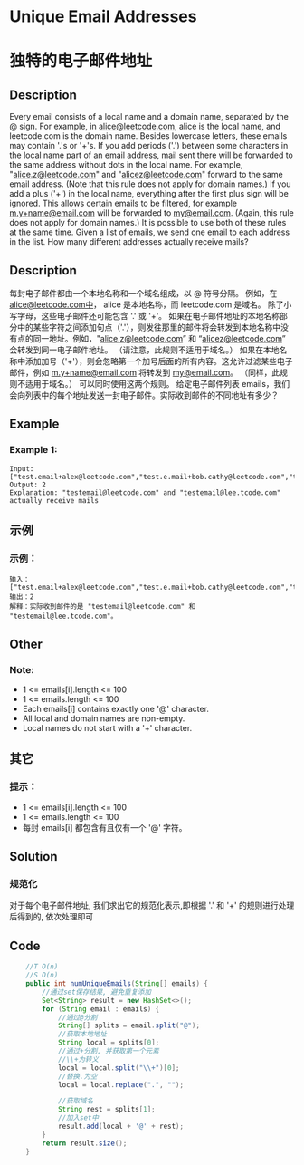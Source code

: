 # Unique Email Addresses
# 独特的电子邮件地址

## Description
Every email consists of a local name and a domain name, separated by the @ sign.
For example, in alice@leetcode.com, alice is the local name, and leetcode.com is the domain name.
Besides lowercase letters, these emails may contain '.'s or '+'s.
If you add periods ('.') between some characters in the local name part of an email address, mail sent there will be forwarded to the same address without dots in the local name.  For example, "alice.z@leetcode.com" and "alicez@leetcode.com" forward to the same email address.  (Note that this rule does not apply for domain names.)
If you add a plus ('+') in the local name, everything after the first plus sign will be ignored. This allows certain emails to be filtered, for example m.y+name@email.com will be forwarded to my@email.com.  (Again, this rule does not apply for domain names.)
It is possible to use both of these rules at the same time.
Given a list of emails, we send one email to each address in the list.  How many different addresses actually receive mails? 

## Description
每封电子邮件都由一个本地名称和一个域名组成，以 @ 符号分隔。
例如，在 alice@leetcode.com中， alice 是本地名称，而 leetcode.com 是域名。
除了小写字母，这些电子邮件还可能包含 '.' 或 '+'。
如果在电子邮件地址的本地名称部分中的某些字符之间添加句点（'.'），则发往那里的邮件将会转发到本地名称中没有点的同一地址。例如，"alice.z@leetcode.com” 和 “alicez@leetcode.com” 会转发到同一电子邮件地址。 （请注意，此规则不适用于域名。）
如果在本地名称中添加加号（'+'），则会忽略第一个加号后面的所有内容。这允许过滤某些电子邮件，例如 m.y+name@email.com 将转发到 my@email.com。 （同样，此规则不适用于域名。）
可以同时使用这两个规则。
给定电子邮件列表 emails，我们会向列表中的每个地址发送一封电子邮件。实际收到邮件的不同地址有多少？

## Example
###   Example 1:
    Input: ["test.email+alex@leetcode.com","test.e.mail+bob.cathy@leetcode.com","testemail+david@lee.tcode.com"]
    Output: 2
    Explanation: "testemail@leetcode.com" and "testemail@lee.tcode.com" actually receive mails

## 示例
###   示例：
    输入：["test.email+alex@leetcode.com","test.e.mail+bob.cathy@leetcode.com","testemail+david@lee.tcode.com"]
    输出：2
    解释：实际收到邮件的是 "testemail@leetcode.com" 和 "testemail@lee.tcode.com"。

## Other
### Note:
* 1 <= emails[i].length <= 100
* 1 <= emails.length <= 100
* Each emails[i] contains exactly one '@' character.
* All local and domain names are non-empty.
* Local names do not start with a '+' character.

## 其它
### 提示：
* 1 <= emails[i].length <= 100
* 1 <= emails.length <= 100
* 每封 emails[i] 都包含有且仅有一个 '@' 字符。


## Solution
### 规范化
对于每个电子邮件地址, 我们求出它的规范化表示,即根据 '.' 和 '+' 的规则进行处理后得到的, 依次处理即可


## Code 

```java
    //T O(n)
    //S O(n)
    public int numUniqueEmails(String[] emails) {
        //通过set保存结果, 避免重复添加
        Set<String> result = new HashSet<>();
        for (String email : emails) {
            //通过@分割
            String[] splits = email.split("@");
            //获取本地地址
            String local = splits[0];
            //通过+分割, 并获取第一个元素
            //\\+为转义
            local = local.split("\\+")[0];
            //替换.为空
            local = local.replace(".", "");

            //获取域名
            String rest = splits[1];
            //加入set中
            result.add(local + '@' + rest);
        }
        return result.size();
    }
```